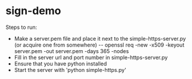 # sign-demo

Steps to run:
   - Make a server.pem file and place it next to the simple-https-server.py (or acquire one from somewhere)
   -- openssl req -new -x509 -keyout server.pem -out server.pem -days 365 -nodes
   - Fill in the server url and port number in simple-https-server.py
   - Ensure that you have python installed
   - Start the server with 'python simple-https.py'
